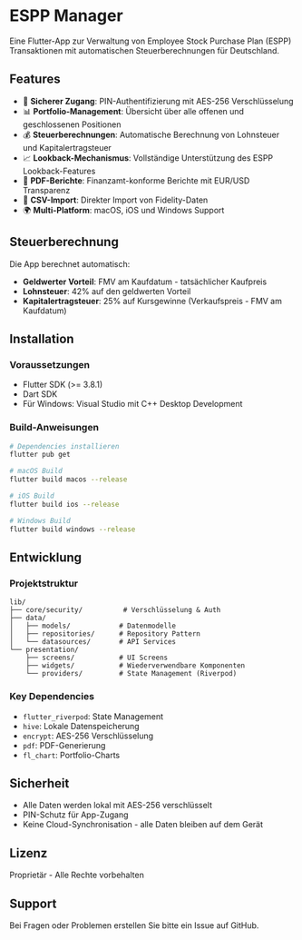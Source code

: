 # ESPP Manager

Eine Flutter-App zur Verwaltung von Employee Stock Purchase Plan (ESPP) Transaktionen mit automatischen Steuerberechnungen für Deutschland.

## Features

- 🔐 **Sicherer Zugang**: PIN-Authentifizierung mit AES-256 Verschlüsselung
- 📊 **Portfolio-Management**: Übersicht über alle offenen und geschlossenen Positionen
- 💰 **Steuerberechnungen**: Automatische Berechnung von Lohnsteuer und Kapitalertragsteuer
- 📈 **Lookback-Mechanismus**: Vollständige Unterstützung des ESPP Lookback-Features
- 📄 **PDF-Berichte**: Finanzamt-konforme Berichte mit EUR/USD Transparenz
- 📂 **CSV-Import**: Direkter Import von Fidelity-Daten
- 🌍 **Multi-Platform**: macOS, iOS und Windows Support

## Steuerberechnung

Die App berechnet automatisch:
- **Geldwerter Vorteil**: FMV am Kaufdatum - tatsächlicher Kaufpreis
- **Lohnsteuer**: 42% auf den geldwerten Vorteil
- **Kapitalertragsteuer**: 25% auf Kursgewinne (Verkaufspreis - FMV am Kaufdatum)

## Installation

### Voraussetzungen
- Flutter SDK (>= 3.8.1)
- Dart SDK
- Für Windows: Visual Studio mit C++ Desktop Development

### Build-Anweisungen

```bash
# Dependencies installieren
flutter pub get

# macOS Build
flutter build macos --release

# iOS Build  
flutter build ios --release

# Windows Build
flutter build windows --release
```

## Entwicklung

### Projektstruktur
```
lib/
├── core/security/          # Verschlüsselung & Auth
├── data/
│   ├── models/            # Datenmodelle
│   ├── repositories/      # Repository Pattern
│   └── datasources/       # API Services
└── presentation/
    ├── screens/           # UI Screens
    ├── widgets/           # Wiederverwendbare Komponenten
    └── providers/         # State Management (Riverpod)
```

### Key Dependencies
- `flutter_riverpod`: State Management
- `hive`: Lokale Datenspeicherung
- `encrypt`: AES-256 Verschlüsselung
- `pdf`: PDF-Generierung
- `fl_chart`: Portfolio-Charts

## Sicherheit

- Alle Daten werden lokal mit AES-256 verschlüsselt
- PIN-Schutz für App-Zugang
- Keine Cloud-Synchronisation - alle Daten bleiben auf dem Gerät

## Lizenz

Proprietär - Alle Rechte vorbehalten

## Support

Bei Fragen oder Problemen erstellen Sie bitte ein Issue auf GitHub.
